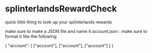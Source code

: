 # splinterlandsRewardCheck
quick little thing to look up your splinterlands rewards

make sure to make a JSON file and name it account.json : make sure to format it like the following

{
    "account": [
        ["account"],
        ["account"],
        ["account"]
    ]
}